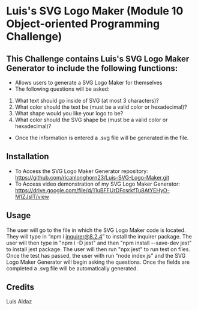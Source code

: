 # Luis's SVG Logo Maker (Module 10 Object-oriented Programming Challenge) 


## This Challenge contains Luis's SVG Logo Maker Generator to include the following functions:
- Allows users to generate a SVG Logo Maker for themselves
- The following questions will be asked:
 1. What text should go inside of SVG (at most 3 characters)?
 2. What color should the text be (must be a valid color or hexadecimal)?
 3. What shape would you like your logo to be?
 4. What color should the SVG shape be (must be a valid color or hexadecimal)?

- Once the information is entered a .svg file will be generated in the file.


## Installation
- To Access the SVG Logo Maker Generator repository: https://github.com/ricanlonghorn23/Luis-SVG-Logo-Maker.git
- To Access video demonstration of my SVG Logo Maker Generator: https://drive.google.com/file/d/11uBFFUrDFcsrkfTu8AtYEHyO-M1ZJsIT/view



## Usage
The user will go to the file in which the SVG Logo Maker code is located. They will type in “npm i inquirer@8.2.4” to install the inquirer package. The user will then type in "npm i -D jest" and then  "npm install --save-dev jest" to install jest package. The user will then run "npx jest" to run test on files. Once the test has passed, the user with run “node index.js” and the SVG Logo Maker Generator will begin asking the questions. Once the fields are completed a .svg file will be automatically generated.


 
## Credits
Luis Aldaz